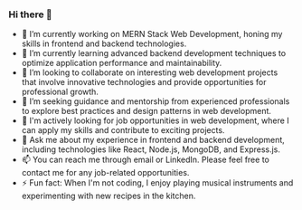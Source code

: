 ### Hi there 👋






- 🔭 I’m currently working on MERN Stack Web Development, honing my skills in frontend and backend technologies.
- 🌱 I’m currently learning advanced backend development techniques to optimize application performance and maintainability.
- 👯 I’m looking to collaborate on interesting web development projects that involve innovative technologies and provide opportunities for professional growth.
- 🤔 I’m seeking guidance and mentorship from experienced professionals to explore best practices and design patterns in web development.
- 💼 I'm actively looking for job opportunities in web development, where I can apply my skills and contribute to exciting projects.
- 💬 Ask me about my experience in frontend and backend development, including technologies like React, Node.js, MongoDB, and Express.js.
- 📫 You can reach me through email or LinkedIn. Please feel free to contact me for any job-related opportunities.
- ⚡ Fun fact: When I'm not coding, I enjoy playing musical instruments and experimenting with new recipes in the kitchen.

